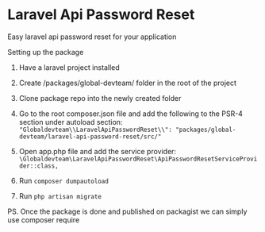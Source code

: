 # Laravel Api Password Reset

Easy laravel api password reset for your application

Setting up the package

1. Have a laravel project installed
2. Create /packages/global-devteam/ folder in the root of the project
3. Clone package repo into the newly created folder
4. Go to the root composer.json file and add the following to the PSR-4 section under autoload section:
`"Globaldevteam\\LaravelApiPasswordReset\\": "packages/global-devteam/laravel-api-password-reset/src/"`

5. Open app.php file and add the service provider:
`\Globaldevteam\LaravelApiPasswordReset\ApiPasswordResetServiceProvider::class,`
6. Run `composer dumpautoload`
7. Run `php artisan migrate`

PS. Once the package is done and published on packagist we can simply use composer require
